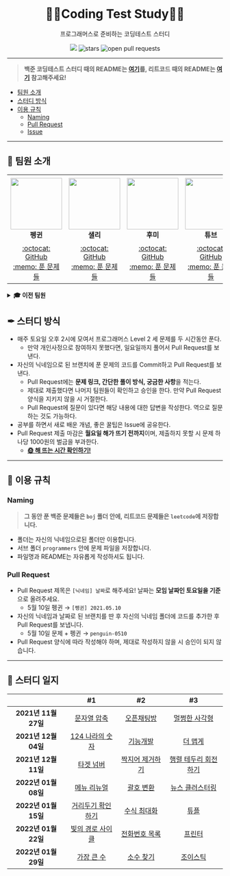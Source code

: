 <div align="center">
  <h1>👨‍💻Coding Test Study👩‍💻</h1>
  <p>프로그래머스로 준비하는 코딩테스트 스터디</p>
  <a href="https://hits.seeyoufarm.com"><img src="https://hits.seeyoufarm.com/api/count/incr/badge.svg?url=https%3A%2F%2Fgithub.com%2Fboostcamp-ai-tech-4%2Fcoding-test-study&count_bg=%2379C83D&title_bg=%23555555&icon=&icon_color=%23E7E7E7&title=hits&edge_flat=false"/></a>
  <img src="https://img.shields.io/github/stars/boostcamp-ai-tech-4/coding-test-study?color=fcbf49" alt="stars"/>
  <img src="https://img.shields.io/github/issues-pr/boostcamp-ai-tech-4/coding-test-study?color=90be6d" alt="open pull requests"/>
</div>

---

> **백준 코딩테스트 스터디 때의 README는 [여기](/.archive/README_BOJ.md)를, 리트코드 때의 README는 [여기](/.archive/README_LeetCode.md) 참고해주세요!**

- [팀원 소개](#-팀원-소개)
- [스터디 방식](#-스터디-방식)
- [이용 규칙](#-이용-규칙)
  - [Naming](#naming)
  - [Pull Request](#pull-request)
  - [Issue](#issue)

---

## 👋 팀원 소개

<table>
    <tr height="160px">
        <td align="center" width="150px">
            <a href="https://github.com/CoodingPenguin"><img height="120px" width="120px" src="https://avatars.githubusercontent.com/u/37505775?s=460&u=44732fef53503e63d47192ce5c2de747eff5f0c6&v=4"/></a>
            <br />
            <strong>펭귄</strong>
        </td>
        <td align="center" width="150px">
            <a href="https://github.com/bsm8734"><img height="120px" width="120px" src="https://avatars.githubusercontent.com/u/35002768?s=460&v=4"/></a>
            <br />
            <strong>샐리</strong>
        </td>
        <td align="center" width="150px">
            <a href="https://github.com/opijae"><img height="120px" width="120px" src="https://avatars.githubusercontent.com/u/26226101?v=4"/></a>
            <br />
            <strong>후미</strong>
        </td>
        <td align="center" width="150px">
            <a href="https://github.com/peacecheejecake"><img height="120px" width="120px" src="https://avatars.githubusercontent.com/u/29668380?v=4"/></a>
            <br />
            <strong>튜브</strong>
        </td>
    </tr>
    <tr height="50px">
        <td align="center">
            <a href="https://github.com/coodingpenguin">:octocat: GitHub</a>
            <br />
            <a href="./coodingpenguin">:memo: 푼 문제들</a>
        </td>
        <td align="center">
            <a href="https://github.com/bsm8734">:octocat: GitHub</a>
            <br />
            <a href="./sally">:memo: 푼 문제들</a>
        <td align="center">
            <a href="https://github.com/opijae">:octocat: GitHub</a>
            <br />
            <a href="./opijae">:memo: 푼 문제들</a>
        </td>
        <td align="center">
            <a href="https://github.com/peacecheejecake">:octocat: GitHub</a>
            <br />
            <a href="./peacecheejecake">:memo: 푼 문제들</a>
        </td>
    </tr>
</table>

<details>
    <summary><strong>🎓 이전 팀원</strong></summary>
    <br/>
    <table>
        <tr height="160px">
            <td align="center" width="150px">
                <a href="https://github.com/changwoomon"><img height="120px" width="120px" src="https://avatars.githubusercontent.com/u/59998179?s=460&u=3a7c94b4d803a79b0bd947e184838607f0bf18c7&v=4"/></a>
                <br />
                <strong>원딜</strong>
            </td>
          <td align="center" width="150px">
            <a href="https://github.com/osmosm7"><img height="120px" width="120px" src="https://avatars.githubusercontent.com/u/48181287?v=4"/></a>
            <br />
            <strong>구너</strong>
          </td>
          <td align="center" width="150px">
            <a href="hhttps://github.com/dkswndms4782"><img height="120px" width="120px" src="https://avatars.githubusercontent.com/u/59716219?v=4"/></a>
            <br />
            <strong>감자</strong>
          </td>
          <td align="center" width="150px">
            <a href="https://github.com/keeprainy"><img height="120px" width="120px" src="https://avatars.githubusercontent.com/u/38286295?v=4"/></a>
            <br />
          <strong>서폿</strong>
        </td>
      </tr>
        <tr height="50px">
            <td align="center">
                <a href="https://github.com/changwoomon">:octocat: GitHub</a>
                <br />
                <a href="./.archive/changwoomon">:memo: 푼 문제들</a>
            </td>
            <td align="center">
              <a href="https://github.com/osmosm7">:octocat: GitHub</a>
              <br />
              <a href="./.archive/osmosm7">:memo: 푼 문제들</a>
            </td>
            <td align="center">
              <a href="https://github.com/dkswndms4782">:octocat: GitHub</a>
              <br />
              <a href="./.archive/dkswndms4782">:memo: 푼 문제들</a>
            </td>
            <td align="center">
            <a href="https://github.com/keeprainy">:octocat: GitHub</a>
            <br />
            <a href="./.archive/keeprainy">:memo: 푼 문제들</a>
            </td>
        </tr>
    </table>
</details>

## ✒ 스터디 방식

- 매주 토요일 오후 2시에 모여서 프로그래머스 Level 2 세 문제를 두 시간동안 푼다.
  - 만약 개인사정으로 참여하지 못했다면, 일요일까지 풀어서 Pull Request를 보낸다.
- 자신의 닉네임으로 된 브랜치에 푼 문제의 코드를 Commit하고 Pull Request를 보낸다.
  - Pull Request에는 **문제 링크, 간단한 풀이 방식, 궁금한 사항**을 적는다.
  - 제대로 제출했다면 나머지 팀원들이 확인하고 승인을 한다. 만약 Pull Request 양식을 지키지 않을 시 거절한다.
  - Pull Request에 질문이 있다면 해당 내용에 대한 답변을 작성한다. 역으로 질문하는 것도 가능하다.
- 공부를 하면서 새로 배운 개념, 좋은 꿀팁은 Issue에 공유한다.
- Pull Request 제출 마감은 **월요일 해가 뜨기 전까지**이며, 제출하지 못할 시 문제 하나당 1000원의 벌금을 부과한다.
  - **[🌞 해 뜨는 시간 확인하기!](https://www.google.com/search?q=%EC%9D%BC%EC%B6%9C%EC%8B%9C%EA%B0%84)**

---

## 📌 이용 규칙

### Naming

> **그 동안 푼 백준 문제들은 `boj` 폴더 안에, 리트코드 문제들은 `leetcode`에 저장합니다.**

- 폴더는 자신의 닉네임으로된 폴더만 이용합니다.
- 서브 폴더 `programmers` 안에 문제 파일을 저장합니다.
- 파일명과 README는 자유롭게 작성하셔도 됩니다.

### Pull Request

- Pull Request 제목은 `[닉네임] 날짜`로 해주세요! 날짜는 **모임 날짜인 토요일을 기준**으로 올려주세요.
  - 5월 10일 펭귄 → `[펭귄] 2021.05.10`
- 자신의 닉네임과 날짜로 된 브랜치를 딴 후 자신의 닉네임 폴더에 코드를 추가한 후 Pull Request를 보냅니다.
  - 5월 10일 문제 + 펭귄 → `penguin-0510`
- Pull Request 양식에 따라 작성해야 하며, 제대로 작성하지 않을 시 승인이 되지 않습니다.

---

## 📝 스터디 일지

|                      |                                      #1                                       |                                     #2                                      |                                        #3                                        |
| :------------------: | :---------------------------------------------------------------------------: | :-------------------------------------------------------------------------: | :------------------------------------------------------------------------------: |
| **2021년 11월 27일** |    [문자열 압축](https://programmers.co.kr/learn/courses/30/lessons/60057)    |   [오픈채팅방](https://programmers.co.kr/learn/courses/30/lessons/42888)    |    [멀쩡한 사각형](https://programmers.co.kr/learn/courses/30/lessons/62048)     |
| **2021년 12월 04일** |  [124 나라의 숫자](https://programmers.co.kr/learn/courses/30/lessons/12899)  |    [기능개발](https://programmers.co.kr/learn/courses/30/lessons/42586)     |       [더 맵게](https://programmers.co.kr/learn/courses/30/lessons/42626)        |
| **2021년 12월 11일** |     [타겟 넘버](https://programmers.co.kr/learn/courses/30/lessons/43165)     | [짝지어 제거하기](https://programmers.co.kr/learn/courses/30/lessons/12973) | [행렬 테두리 회전하기](https://programmers.co.kr/learn/courses/30/lessons/77485) |
| **2022년 01월 08일** |    [메뉴 리뉴얼](https://programmers.co.kr/learn/courses/30/lessons/72411)    |    [괄호 변환](https://programmers.co.kr/learn/courses/30/lessons/60058)    |   [뉴스 클러스터링](https://programmers.co.kr/learn/courses/30/lessons/17677)    |
| **2022년 01월 15일** | [거리두기 확인하기](https://programmers.co.kr/learn/courses/30/lessons/81302) |   [수식 최대화](https://programmers.co.kr/learn/courses/30/lessons/67257)   |         [튜플](https://programmers.co.kr/learn/courses/30/lessons/64065)         |
| **2022년 01월 22일** | [빛의 경로 사이클](https://programmers.co.kr/learn/courses/30/lessons/86052)  |  [전화번호 목록](https://programmers.co.kr/learn/courses/30/lessons/42577)  |        [프린터](https://programmers.co.kr/learn/courses/30/lessons/42587)        |
| **2022년 01월 29일** |    [가장 큰 수](https://programmers.co.kr/learn/courses/30/lessons/42746)     |    [소수 찾기](https://programmers.co.kr/learn/courses/30/lessons/42839)    |       [조이스틱](https://programmers.co.kr/learn/courses/30/lessons/42860)       |
